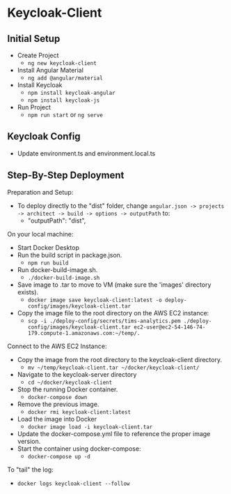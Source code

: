 # Keycloak-Client

## Initial Setup
* Create Project
  * `ng new keycloak-client`
* Install Angular Material
  * `ng add @angular/material`
* Install Keycloak
  * `npm install keycloak-angular`
  * `npm install keycloak-js`
* Run Project
  * `npm run start` or `ng serve`

## Keycloak Config
* Update environment.ts and environment.local.ts

## Step-By-Step Deployment

Preparation and Setup:
* To deploy directly to the "dist" folder, change `angular.json -> projects -> architect -> build -> options -> outputPath` to:
  * "outputPath": "dist",

On your local machine:
* Start Docker Desktop
* Run the build script in package.json.
  * `npm run build`
* Run docker-build-image.sh.
  * `./docker-build-image.sh`
* Save image to .tar to move to VM (make sure the 'images' directory exists).
  * `docker image save keycloak-client:latest -o deploy-config/images/keycloak-client.tar`
* Copy the image file to the root directory on the AWS EC2 instance:
  * `scp -i ./deploy-config/secrets/tims-analytics.pem ./deploy-config/images/keycloak-client.tar ec2-user@ec2-54-146-74-179.compute-1.amazonaws.com:~/temp/.`

Connect to the AWS EC2 Instance:
* Copy the image from the root directory to the keycloak-client directory.
  * `mv ~/temp/keycloak-client.tar ~/docker/keycloak-client/`
* Navigate to the keycloak-server directory
  * `cd ~/docker/keycloak-client`
* Stop the running Docker container.
  * `docker-compose down`
* Remove the previous image.
  * `docker rmi keycloak-client:latest`
* Load the image into Docker
  * `docker image load -i keycloak-client.tar`
* Update the docker-compose.yml file to reference the proper image version.
* Start the container using docker-compose:
  * `docker-compose up -d`

To "tail" the log:
* `docker logs keycloak-client --follow`
